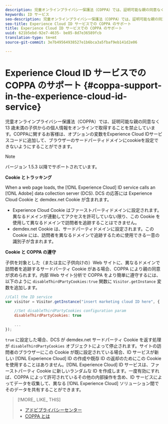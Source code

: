 ```yaml
---
description: 児童オンラインプライバシー保護法（COPPA）では、証明可能な親の同意なく 13 歳未満の子供からの個人情報をオンラインで取得することを禁止しています。COPPAに関するお客様は、オプションの変数をExperience Cloud IDサービスコードに追加して、ブラウザーのサードパーティドメインにcookieを設定できないようにすることができます。
keywords: ID サービス
seo-description: 児童オンラインプライバシー保護法（COPPA）では、証明可能な親の同意なく 13 歳未満の子供からの個人情報をオンラインで取得することを禁止しています。COPPAに関するお客様は、オプションの変数をExperience Cloud IDサービスコードに追加して、ブラウザーのサードパーティドメインにcookieを設定できないようにすることができます。
seo-title: Experience Cloud ID サービスでの COPPA のサポート
title: Experience Cloud ID サービスでの COPPA のサポート
uuid: 621b5ebd-92e7-4635- be85-8d7e36589fcb
translation-type: tm+mt
source-git-commit: 3e7b49564938527e1b6bca3a5fbaf9eb141d2e06

---
```



# Experience Cloud ID サービスでの COPPA のサポート {#coppa-support-in-the-experience-cloud-id-service}

児童オンラインプライバシー保護法（COPPA）では、証明可能な親の同意なく 13 歳未満の子供からの個人情報をオンラインで取得することを禁止しています。COPPAに関するお客様は、オプションの変数をExperience Cloud IDサービスコードに追加して、ブラウザーのサードパーティドメインにcookieを設定できないようにすることができます。

>[!NOTE]
>
>バージョン 1.5.3 以降でサポートされています。

**Cookie とトラッキング**

When a web page loads, the [!DNL Experience Cloud] ID service calls an [!DNL Adobe] data collection server (DCS). DCS の応答には Experience Cloud Cookie と demdex.net Cookie が含まれます。

* Experience Cloud Cookie はファーストパーティドメインに設定されます。異なるドメインが連動してアクセスを許可していない限り、この Cookie を使用して異なるドメインで訪問者を追跡することはできません。
* demdex.net Cookie は、サードパーティドメインに設定されます。この Cookie には、訪問者を異なるドメインで追跡するために使用できる一意の識別子が含まれます。

**Cookie と COPPA の遵守**

子供を対象とした（または主に子供向けの）Web サイトに、異なるドメインで訪問者を追跡するサードパーティ Cookie がある場合、COPPA により親の同意が求められます。内部 Web サイト分析で COPPA をより簡単に遵守するには、以下のように `disableThirdPartyCookies:true` 関数に `Visitor.getInstance` 変数を追加します。

```js
//Call the ID service 
var visitor = Visitor.getInstance("insert marketing cloud ID here", { 
 
    //Set disableThirdPartyCookies configuration param 
    disableThirdPartyCookies: true 
 
    ... 
});
```

`true` に設定した場合、DCS が demdex.net サードパーティ Cookie を返す処理が `disableThirdPartyCookies` オブジェクトによって停止されます。サイトの訪問者のブラウザーにこの Cookie が既に設定されている場合、ID サービスが新しい [!DNL Experience Cloud] ID の作成や既存 ID の返却のためにこの Cookie を使用することはありません。[!DNL Experience Cloud] ID サービスは、ファーストパーティ Cookie に新しいランダムな ID を作成します。一度有効にすれば、COPPA によって許可されているその他の内部操作を含め、ID サービスによってデータを収集して、異なる [!DNL Experience Cloud] ソリューション間でそのデータを共有することができます。

>[!MORE_ LIKE_ THIS]
>
>* [アドビプライバシーセンター](http://www.adobe.com/privacy.html)
>* [COPPA とは](http://www.consumer.ftc.gov/articles/0031-protecting-your-childs-privacy-online#whatis)

